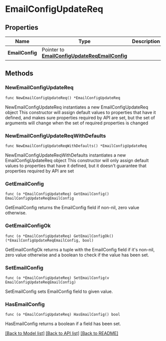 # EmailConfigUpdateReq

## Properties

Name | Type | Description | Notes
------------ | ------------- | ------------- | -------------
**EmailConfig** | Pointer to [**EmailConfigUpdateReqEmailConfig**](EmailConfigUpdateReqEmailConfig.md) |  | [optional] 

## Methods

### NewEmailConfigUpdateReq

`func NewEmailConfigUpdateReq() *EmailConfigUpdateReq`

NewEmailConfigUpdateReq instantiates a new EmailConfigUpdateReq object
This constructor will assign default values to properties that have it defined,
and makes sure properties required by API are set, but the set of arguments
will change when the set of required properties is changed

### NewEmailConfigUpdateReqWithDefaults

`func NewEmailConfigUpdateReqWithDefaults() *EmailConfigUpdateReq`

NewEmailConfigUpdateReqWithDefaults instantiates a new EmailConfigUpdateReq object
This constructor will only assign default values to properties that have it defined,
but it doesn't guarantee that properties required by API are set

### GetEmailConfig

`func (o *EmailConfigUpdateReq) GetEmailConfig() EmailConfigUpdateReqEmailConfig`

GetEmailConfig returns the EmailConfig field if non-nil, zero value otherwise.

### GetEmailConfigOk

`func (o *EmailConfigUpdateReq) GetEmailConfigOk() (*EmailConfigUpdateReqEmailConfig, bool)`

GetEmailConfigOk returns a tuple with the EmailConfig field if it's non-nil, zero value otherwise
and a boolean to check if the value has been set.

### SetEmailConfig

`func (o *EmailConfigUpdateReq) SetEmailConfig(v EmailConfigUpdateReqEmailConfig)`

SetEmailConfig sets EmailConfig field to given value.

### HasEmailConfig

`func (o *EmailConfigUpdateReq) HasEmailConfig() bool`

HasEmailConfig returns a boolean if a field has been set.


[[Back to Model list]](../README.md#documentation-for-models) [[Back to API list]](../README.md#documentation-for-api-endpoints) [[Back to README]](../README.md)


